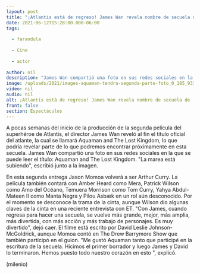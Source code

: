 ```yaml
---
layout: post
title: "¡Atlantis está de regreso! James Wan revela nombre de secuela de 'Aquaman'"
date: 2021-06-12T15:28:00.000-06:00
tags:
  
  - farandula
  
  - Cine
  
  - actor
  
author: nil
description: "James Wan compartió una foto en sus redes sociales en la que se puede leer el título: Aquaman and The Lost Kingdom."
image: /uploads/2021/images-aquaman-tendra-segunda-parte-foto_0_185_933_581.jpg
video: nil
audio: nil
alt: ¡Atlantis está de regreso! James Wan revela nombre de secuela de 'Aquaman'
front: false
section: Espectáculos
---
```


A pocas semanas del inicio de la producción de la segunda película del superhéroe de Atlantis, el director James Wan reveló al fin el título oficial del atlante, la cual se llamará Aquaman and The Lost Kingdom, lo que podría revelar parte de lo que podremos encontrar próximamente en esta secuela. James Wan  compartió una foto en sus redes sociales en la que se puede leer el título: Aquaman and The Lost Kingdom. "La marea está subiendo", escribió junto a la imagen.

En esta segunda entrega Jason Momoa volverá a ser Arthur Curry. La película también contará con Amber Heard como Mera, Patrick Wilson como Amo del Océano, Temuera Morrison como Tom Curry, Yahya Abdul-Mateen II como Manta Negra y Pilou Asbæk en un rol aún desconocido. 
Por el momento se desconoce la trama de la cinta, aunque Wilson dio algunas claves de la cinta en una reciente entrevista con ET. "Con James, cuando regresa para hacer una secuela, se vuelve más grande, mejor, más amplia, más divertida, con más acción y más trabajo de personajes. Es muy divertido", dejó caer. 
El filme está escrito por David Leslie Johnson-McGoldrick, aunque Momoa contó en The Drew Barrymore Show que también participó en el guion. "Me gustó Aquaman tanto que participé en la escritura de la secuela. Hicimos el primer borrador y luego James y David lo terminaron. Hemos puesto todo nuestro corazón en esto ", explicó. 

(milenio)
